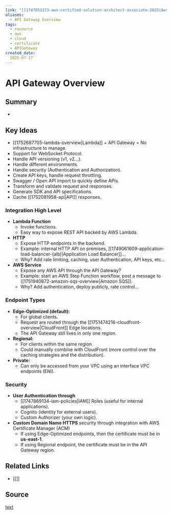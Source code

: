 ```yaml
---
link: "[[1747853373-aws-certified-solution-architect-associate-2025|Aws Certified Solution Architect Associate 2025]]"
aliases: 
  - API Gateway Overview
tags:
  - resource
  - aws
  - cloud
  - certificate
  - APIGateway
created_date:
  2025-07-17
---
```

# API Gateway Overview
## Summary
- 

## Key Ideas
- [[1752687705-lambda-overview|Lambda]] + API Gateway = No infrastructure to manage.
- Support for WebSocket Protocol.
- Handle API versioning (v1, v2...).
- Handle different environments.
- Handle security (Authentication and Authorization).
- Create API keys, handle request throttling.
- Swagger / Open API import to quickly define APIs.
- Transform and validate request and responses.
- Generate SDK and API specifications.
- Cache [[1752081958-api|API]] responses.

### Integration High Level
- **Lambda Function**
  - Invoke functions.
  - Easy way to expose REST API backed by AWS Lambda.
- **HTTP**
  - Expose HTTP endpoints in the backend.
  - Example: internal HTTP API on premises, [[1749061609-application-load-balancer-(alb)|Application Load Balancer]]...
  - Why? Add rate limiting, caching, user Authentication, API keys, etc...
- **AWS Service**
  - Expose any AWS API through the API Gateway?
  - Example: start an AWS Step Function workflow, post a message to [[1751940872-amazon-sqs-overview|Amazon SQS]].
  - Why? Add authentication, deploy publicly, rate control...

### Endpoint Types
- **Edge-Optimized (default):**
  - For global clients.
  - Request are routed through the [[1751474216-cloudfront-overview|CloudFront]] Edge locations.
  - The API Gateway still lives in only one region.
- **Regional:**
  - For clients within the same region.
  - Could manually combine with CloudFront (more control over the caching strategies and the distribution).
- **Private:**
  - Can only be accessed from your VPC using an interface VPC endpoints (ENI).

### Security
- **User Authentication through**
  - [[1747869134-iam-policies|IAM]] Roles (useful for internal applications).
  - Cognito (identity for external users).
  - Custom Authorizer (your own logic).
- **Custom Domain Name HTTPS** security through integration with AWS Certificate Manager (ACM)
  - If using Edge-Optimized endpoints, then the certificate must be in **us-east-1**.
  - If using Regional endpoint, the certificate must be in the API Gateway region.

## Related Links
- [[]]

## Source
[text]()
